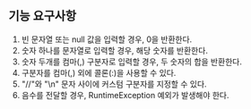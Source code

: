 ## 기능 요구사항
1. 빈 문자열 또는 null 값을 입력할 경우, 0을 반환한다.
2. 숫자 하나를 문자열로 입력할 경우, 해당 숫자를 반환한다.
3. 숫자 두개를 컴마(,) 구분자로 입력할 경우, 두 숫자의 합을 반환한다.
4. 구분자를 컴마(,) 외에 콜론(:)을 사용할 수 있다.
5. "//"와 "\n" 문자 사이에 커스텀 구분자를 지정할 수 있다. 
6. 음수를 전달할 경우, RuntimeException 예외가 발생해야 한다.